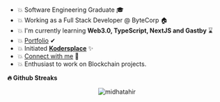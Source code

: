 - 💥 Software Engineering Graduate 🎓
- 💥 Working as a Full Stack Developer @ ByteCorp 🏠
- 💥 I'm currently learning **Web3.0, TypeScript, NextJS and Gastby** ⌛
- 💥 [Portfolio](https://midhatahir.netlify.app/) ✔
- 💥 Initiated **[Kodersplace](https://www.facebook.com/kodersplace/)** ✨
- 💥 [Connect with me](https://linktr.ee/midhatahir) 🔗
- 💥 Enthusiast to work on Blockchain projects. 

<b>🔥 Github Streaks</b>
<p align="center"><img src="https://github-readme-streak-stats.herokuapp.com/?user=midhatahir&theme=black-ice&hide_border=true&stroke=0000&background=0D1117&ring=e05397&fire=e05397&currStreakLabel=e05397&bg_color=30,e96443,904e95&title_color=fff&text_color=fff" alt="midhatahir" /></p>
